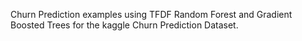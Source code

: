 Churn Prediction examples using TFDF Random Forest and Gradient Boosted Trees for the kaggle Churn Prediction Dataset.
